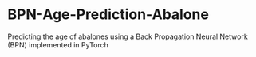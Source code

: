 # BPN-Age-Prediction-Abalone
 Predicting the age of abalones using a Back Propagation Neural Network (BPN) implemented in PyTorch
